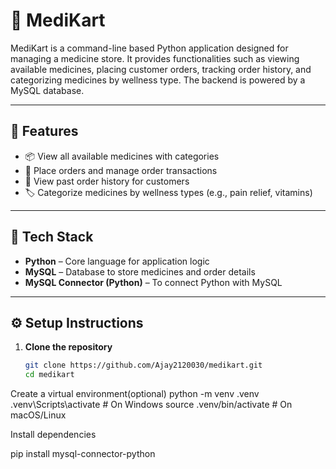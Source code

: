 # 💊 MediKart

MediKart is a command-line based Python application designed for managing a medicine store. It provides functionalities such as viewing available medicines, placing customer orders, tracking order history, and categorizing medicines by wellness type. The backend is powered by a MySQL database.

---

## 🚀 Features

- 📦 View all available medicines with categories
- 🛒 Place orders and manage order transactions
- 📜 View past order history for customers
- 🏷️ Categorize medicines by wellness types (e.g., pain relief, vitamins)

---

## 🧰 Tech Stack

- **Python** – Core language for application logic
- **MySQL** – Database to store medicines and order details
- **MySQL Connector (Python)** – To connect Python with MySQL

---

## ⚙️ Setup Instructions

1. **Clone the repository**  
   ```bash
   git clone https://github.com/Ajay2120030/medikart.git
   cd medikart

Create a virtual environment(optional)
   python -m venv .venv
.venv\Scripts\activate     # On Windows
source .venv/bin/activate  # On macOS/Linux


Install dependencies

pip install mysql-connector-python
